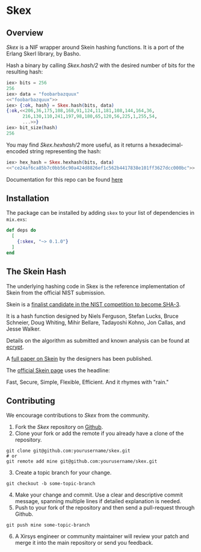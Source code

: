 # Skex

## Overview
*Skex* is a NIF wrapper around Skein hashing functions.  It is a port of the Erlang Skerl library, by Basho.

   Hash a binary by calling *Skex.hash/2* with the desired number of
   bits for the resulting hash:

```elixir
iex> bits = 256
256
iex> data = "foobarbazquux"
<<"foobarbazquux">>
iex> {:ok, hash} = Skex.hash(bits, data)
{:ok,<<206,36,175,108,168,91,124,11,181,108,144,164,36,
      216,130,110,241,197,98,180,65,120,56,225,1,255,54,
      ...>>}
iex> bit_size(hash)
256
```

   You may find *Skex.hexhash/2* more useful, as it returns a
   hexadecimal-encoded string representing the hash:

```elixir
iex> hex_hash = Skex.hexhash(bits, data)      
<<"ce24af6ca85b7c0bb56c90a424d8826ef1c562b4417838e101ff3627dcc000bc">>
```

Documentation for this repo can be found [here](https://hexdocs.pm/skex/readme.html)


## Installation

The package can be installed by adding `skex` to your list of dependencies in `mix.exs`:

```elixir
def deps do
  [
    {:skex, "~> 0.1.0"}
  ]
end
```

## The Skein Hash

The underlying hashing code in Skex is the reference implementation
of Skein from the official NIST submission.

Skein is a [finalist candidate in the NIST competition to become SHA-3](http://csrc.nist.gov/groups/ST/hash/sha-3/Round3/submissions_rnd3.html).

It is a hash function designed by 
Niels Ferguson, Stefan Lucks, Bruce Schneier, Doug Whiting, Mihir
Bellare, Tadayoshi Kohno, Jon Callas, and Jesse Walker.

Details on the algorithm as submitted and known analysis can be found
at [ecrypt](http://ehash.iaik.tugraz.at/wiki/Skein).

A [full paper on Skein](http://www.schneier.com/skein1.3.pdf)
by the designers has been published.

The [official Skein page](http://www.skein-hash.info/) uses the headline:

Fast, Secure, Simple, Flexible, Efficient. And it rhymes with "rain."

## Contributing

We encourage contributions to *Skex* from the community.

1) Fork the *Skex* repository on [Github](https://github.com/xirsys/skex).
2) Clone your fork or add the remote if you already have a clone of the repository.
```shell
git clone git@github.com:yourusername/skex.git
# or
git remote add mine git@github.com:yourusername/skex.git
```
3) Create a topic branch for your change.
```shell
git checkout -b some-topic-branch
```
4) Make your change and commit. Use a clear and descriptive commit message, spanning multiple lines if detailed explanation is needed.
5) Push to your fork of the repository and then send a pull-request through Github.
```shell
git push mine some-topic-branch
```
6) A Xirsys engineer or community maintainer will review your patch and merge it into the main repository or send you feedback.

